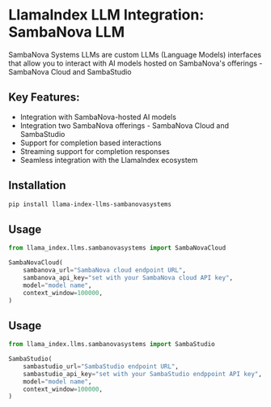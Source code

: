 # LlamaIndex LLM Integration: SambaNova LLM

SambaNova Systems LLMs are custom LLMs (Language Models) interfaces that allow you to interact with AI models hosted on SambaNova's offerings - SambaNova Cloud and SambaStudio

## Key Features:

- Integration with SambaNova-hosted AI models
- Integration two SambaNova offerings - SambaNova Cloud and SambaStudio
- Support for completion based interactions
- Streaming support for completion responses
- Seamless integration with the LlamaIndex ecosystem

## Installation

```bash
pip install llama-index-llms-sambanovasystems
```

## Usage

```python
from llama_index.llms.sambanovasystems import SambaNovaCloud

SambaNovaCloud(
    sambanova_url="SambaNova cloud endpoint URL",
    sambanova_api_key="set with your SambaNova cloud API key",
    model="model name",
    context_window=100000,
)
```

## Usage

```python
from llama_index.llms.sambanovasystems import SambaStudio

SambaStudio(
    sambastudio_url="SambaStudio endpoint URL",
    sambastudio_api_key="set with your SambaStudio endppoint API key",
    model="model name",
    context_window=100000,
)
```
